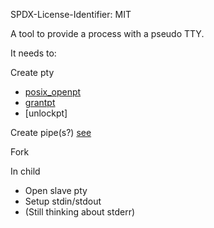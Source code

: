SPDX-License-Identifier: MIT

A tool to provide a process with a pseudo TTY.

It needs to:

Create pty
  *  [posix_openpt]
  *  [grantpt]
  *  [unlockpt]

Create pipe(s?) [see](https://stackoverflow.com/a/14171149/195833)

Fork

In child
  * Open slave pty
  * Setup stdin/stdout
  * (Still thinking about stderr)
  



[posix_openpt]: https://man7.org/linux/man-pages/man3/posix_openpt.3.html
[grantpt]: https://man7.org/linux/man-pages/man3/grantpt.3.html
[unockpt]: https://man7.org/linux/man-pages/man3/grantpt.3.html


